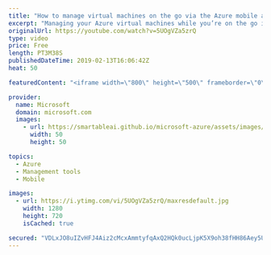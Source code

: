 ```yaml
---
title: "How to manage virtual machines on the go via the Azure mobile app | Azure Portal Series"
excerpt: "Managing your Azure virtual machines while you’re on the go is easy using the Azure mobile app. In this video of the Azure Portal \"How To\" series, learn how to use the Azure mobile app to monitor, manage, and stay connected to your Azure virtual machines.   Try out these features in the Azure mobile"
originalUrl: https://youtube.com/watch?v=5UOgVZa5zrQ
type: video
price: Free
length: PT3M38S
publishedDateTime: 2019-02-13T16:06:42Z
heat: 50

featuredContent: "<iframe width=\"800\" height=\"500\" frameborder=\"0\" src=\"https://www.youtube.com/embed/5UOgVZa5zrQ\" allow=\"accelerometer; autoplay; encrypted-media; gyroscope; picture-in-picture\" allowfullscreen></iframe>"

provider:
  name: Microsoft
  domain: microsoft.com
  images:
    - url: https://smartableai.github.io/microsoft-azure/assets/images/organizations/microsoft.com-50x50.jpg
      width: 50
      height: 50

topics:
  - Azure
  - Management tools
  - Mobile

images:
  - url: https://i.ytimg.com/vi/5UOgVZa5zrQ/maxresdefault.jpg
    width: 1280
    height: 720
    isCached: true

secured: "VDLxJO8uIZvHFJ4Aiz2cMcxAmmtyfqAxQ2HQk0ucLjpK5X9oh38fHH86Aey5Ucxqbsfv+4h0fzU3JUunzbQXDxMnG5xt4Hz7fHp/m3+bS+7pxJDLT8caM4box1Ncz4yIGaRxwUbIl6yx5S52H+27j6lkTlVXw/zJAeoivIfaYS5xry6QuQ4d3VmAZnIG5pj8gC8uI37hPOSS2Cn1KTreZe0SJH5OYLmLbxBLaR0sr616Hn0vOeK9byNFHWY7j77UPpvHtN56YSu29Y3FjRDKlF5gPe/DLIpN8s0FVtq4beoWQAQeoQHvtCPEAY2ic36SItsPQFsW6oHQh/xuxVJg8fczrUXwBZq7DXxFifOWqBKQVamWG0Hu/BFWHIjIcAfg2JZtTysvozSelNQPNO6yWN/IEA+9yR0q4A3ZFHZ54oM=;kogxC8mmNhLRQUzNjN+xQg=="
---
```


